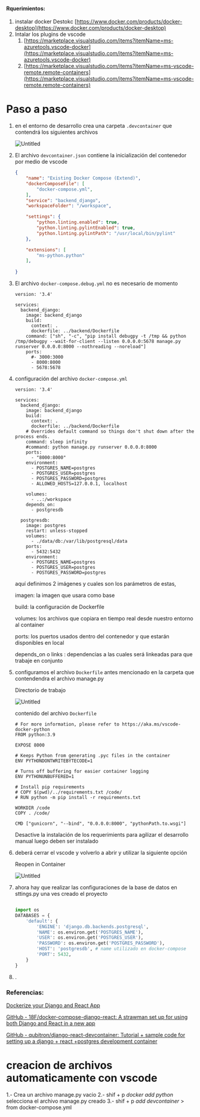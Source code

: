 

#### Rquerimientos:

1. instalar docker Destokc [https://www.docker.com/products/docker-desktop](https://www.docker.com/products/docker-desktop)
2. Intalar los plugins de vscode  
    1. [https://marketplace.visualstudio.com/items?itemName=ms-azuretools.vscode-docker](https://marketplace.visualstudio.com/items?itemName=ms-azuretools.vscode-docker)
    2. [https://marketplace.visualstudio.com/items?itemName=ms-vscode-remote.remote-containers](https://marketplace.visualstudio.com/items?itemName=ms-vscode-remote.remote-containers)


# Paso a paso 

1. en el entorno de desarrollo crea una carpeta `.devcontainer` que contendrá los siguientes archivos
    
    ![Untitled](https://s3-us-west-2.amazonaws.com/secure.notion-static.com/bfe47cec-d31f-44fa-bd55-af50d7bedccb/Untitled.png)
    
2. El archivo `devcontainer.json` contiene la inicialización del contenedor por medio de vscode
    
    ```json
    {
    	"name": "Existing Docker Compose (Extend)",
    	"dockerComposeFile": [
    		"docker-compose.yml",		
    	],
    	"service": "backend_django",
    	"workspaceFolder": "/workspace",
    
    	"settings": { 		
    		"python.linting.enabled": true,
    		"python.linting.pylintEnabled": true,
    		"python.linting.pylintPath": "/usr/local/bin/pylint"
    	},
    
    	"extensions": [
    		"ms-python.python"
    	],
    	
    }
    ```
    
3. El archivo `docker-compose.debug.yml` no es necesario de momento
    
    ```
    version: '3.4'
    
    services:
      backend_django:
        image: backend_django
        build:
          context: .
          dockerfile: ../backend/Dockerfile
        command: ["sh", "-c", "pip install debugpy -t /tmp && python /tmp/debugpy --wait-for-client --listen 0.0.0.0:5678 manage.py runserver 0.0.0.0:8000 --nothreading --noreload"]
        ports:
          #- 3000:3000
          - 8000:8000
          - 5678:5678
    ```
    
4. configuración del archivo `docker-compose.yml`
    
    ```
    version: '3.4'
    
    services:
      backend_django:
        image: backend_django
        build:
          context: .
          dockerfile: ../backend/Dockerfile
        # Overrides default command so things don't shut down after the process ends.
        command: sleep infinity   
        #command: python manage.py runserver 0.0.0.0:8000
        ports:
          - "8000:8000"
        environment:
          - POSTGRES_NAME=postgres
          - POSTGRES_USER=postgres
          - POSTGRES_PASSWORD=postgres
          - ALLOWED_HOSTS=127.0.0.1, localhost
    
        volumes:
          - ..:/workspace
        depends_on:
          - postgresdb
    
      postgresdb:    
        image: postgres
        restart: unless-stopped
        volumes:
          - ./data/db:/var/lib/postgresql/data
        ports: 
          - 5432:5432     
        environment:
          - POSTGRES_NAME=postgres
          - POSTGRES_USER=postgres
          - POSTGRES_PASSWORD=postgres
    ```
    
    aquí definimos 2 imágenes y cuales son los parámetros de estas,
    
    imagen: la imagen que usara como base
    
    build: la configuración de Dockerfile
    
    volumes: los archivos que copiara en tiempo real desde nuestro entorno al container
    
    ports: los puertos usados dentro del contenedor y que estarán disponibles en local
    
    depends_on o links : dependencias a las cuales será linkeadas para que trabaje en conjunto
    
5. configuramos el archivo `Dockerfile` antes mencionado en la carpeta que contendendra el archivo manage.py
    
    Directorio de trabajo
    
    ![Untitled](https://s3-us-west-2.amazonaws.com/secure.notion-static.com/80cf4e99-7a8d-4c5a-b49f-086fec11d9dc/Untitled.png)
    
    contenido del archivo `Dockerfile`
    
    ```
    # For more information, please refer to https://aka.ms/vscode-docker-python
    FROM python:3.9
    
    EXPOSE 8000
    
    # Keeps Python from generating .pyc files in the container
    ENV PYTHONDONTWRITEBYTECODE=1
    
    # Turns off buffering for easier container logging
    ENV PYTHONUNBUFFERED=1
    
    # Install pip requirements 
    # COPY $(pwd)/../requirements.txt /code/
    # RUN python -m pip install -r requirements.txt
    
    WORKDIR /code
    COPY . /code/
    
    CMD ["gunicorn", "--bind", "0.0.0.0:8000", "pythonPath.to.wsgi"]
    ```
    
    Desactive la instalación de los requerimients para agilizar el desarrollo manual luego deben ser instalado
    
6. deberá cerrar el vscode y volverlo a abrir y utilizar la siguiente opción 
    
    Reopen in Container
    
    ![Untitled](https://s3-us-west-2.amazonaws.com/secure.notion-static.com/5e35b0d7-f744-4682-b20e-85c819fde17b/Untitled.png)
    
7. ahora hay que realizar las configuraciones de la base de datos en sttings.py una ves creado el proyecto
    
    ```python
    
    import os
    DATABASES = {
        'default': {
            'ENGINE': 'django.db.backends.postgresql',
            'NAME': os.environ.get('POSTGRES_NAME'),
            'USER': os.environ.get('POSTGRES_USER'),
            'PASSWORD': os.environ.get('POSTGRES_PASSWORD'),
            'HOST': 'postgresdb', # name utilizado en docker-compose
            'PORT': 5432,
        }
    }
    ```
    
8. .

### Referencias:

[Dockerize your Django and React App](https://medium.com/@gagansh7171/dockerize-your-django-and-react-app-68a7b73ab6e9)

[GitHub - 18F/docker-compose-django-react: A strawman set up for using both Django and React in a new app](https://github.com/18F/docker-compose-django-react)

[GitHub - qubitron/django-react-devcontainer: Tutorial + sample code for setting up a django + react +postgres development container](https://github.com/qubitron/django-react-devcontainer)



# creacion de archivos automaticamente con vscode

1.- Crea un archivo manage.py vacio
2.- shif + p *docker add python* selecciona el archivo manage.py creado
3.- shif + p *add devcontainer* > from docker-compose.yml 

